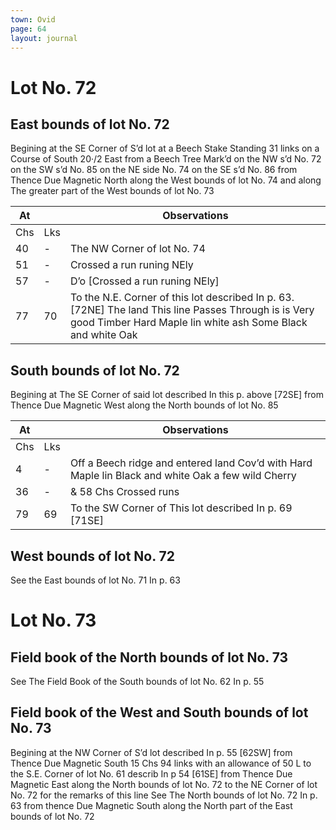 ```yaml
---
town: Ovid
page: 64
layout: journal
---
```


# Lot No. 72

## East bounds of lot No. 72
Begining at the SE Corner of S’d lot at a Beech Stake Standing 31 links on a Course of South 20·/2 East from a Beech Tree Mark’d on the NW s’d No. 72 on the SW s’d No. 85 on the NE side No. 74 on the SE s’d No. 86 from Thence Due Magnetic North along the West bounds of lot No. 74 and along The greater part of the West bounds of lot No. 73

| At |    | Observations |
| -- | -- | ------------ |
| Chs | Lks | |
40 | - | The NW Corner of lot No. 74
51 | - | Crossed a run runing NEly
57 | - | D’o [Crossed a run runing NEly]
77 | 70 | To the N.E. Corner of this lot described In p. 63.[72NE]  The land This line Passes Through is is Very good Timber Hard Maple lin white ash Some Black and white Oak

## South bounds of lot No. 72
Begining at The SE Corner of said lot described In this p. above [72SE] from Thence Due Magnetic West along the North bounds of lot No. 85

| At |    | Observations |
| -- | -- | ------------ |
| Chs | Lks | |
4 | - | Off a Beech ridge and entered land Cov’d with Hard Maple lin Black and white Oak a few wild Cherry
36 | - | & 58 Chs Crossed runs
79 | 69 | To the SW Corner of This lot described In p. 69 [71SE]

## West bounds of lot No. 72
See the East bounds of lot No. 71 In p. 63

# Lot No. 73

## Field book of the North bounds of lot No. 73
See The Field Book of the South bounds of lot No. 62 In p. 55

## Field book of the West and South bounds of lot No. 73
Begining at the NW Corner of S’d lot described In p. 55 [62SW] from Thence Due Magnetic South 15 Chs 94 links with an allowance of 50 L to the S.E. Corner of lot No. 61 describ In p 54 [61SE] from Thence Due Magnetic East along the North bounds of lot No. 72 to the NE Corner of lot No. 72 for the remarks of this line See The North bounds of lot No. 72 In p. 63 from thence Due Magnetic South along the North part of the East bounds of lot No. 72
